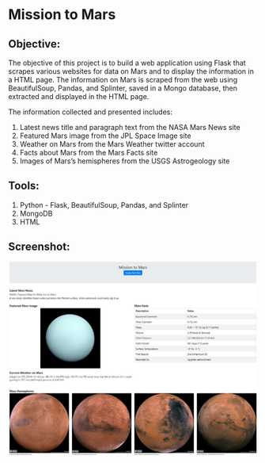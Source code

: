 # Mission to Mars

## **Objective:**
The objective of this project is to build a web application using Flask that scrapes various websites for data on Mars and to display the information in a HTML page. The information on Mars is scraped from the web using BeautifulSoup, Pandas, and Splinter, saved in a Mongo database, then extracted and displayed in the HTML page. 

The information collected and presented includes: 
1. Latest news title and paragraph text from the NASA Mars News site
2. Featured Mars image from the JPL Space Image site
3. Weather on Mars from the Mars Weather twitter account
4. Facts about Mars from the Mars Facts site
5. Images of Mars’s hemispheres from the USGS Astrogeology site

## **Tools:**
1. Python - Flask, BeautifulSoup, Pandas, and Splinter
2. MongoDB
3. HTML

## **Screenshot:**
![screenshot.jpg](images/MissionToMars_Screenshot.JPG)
